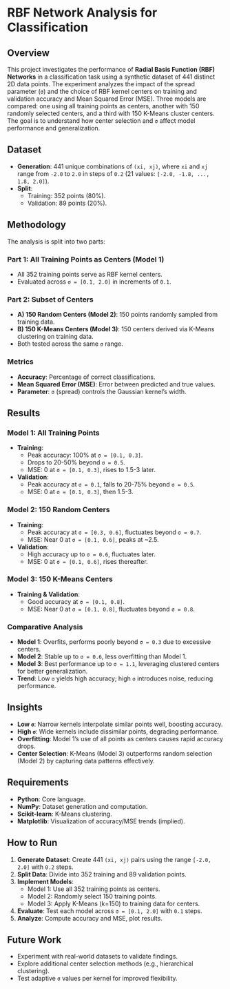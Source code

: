 # RBF Network Analysis for Classification

## Overview
This project investigates the performance of **Radial Basis Function (RBF) Networks** in a classification task using a synthetic dataset of 441 distinct 2D data points. The experiment analyzes the impact of the spread parameter (`σ`) and the choice of RBF kernel centers on training and validation accuracy and Mean Squared Error (MSE). Three models are compared: one using all training points as centers, another with 150 randomly selected centers, and a third with 150 K-Means cluster centers. The goal is to understand how center selection and `σ` affect model performance and generalization.

## Dataset
- **Generation**: 441 unique combinations of `(xi, xj)`, where `xi` and `xj` range from `-2.0` to `2.0` in steps of `0.2` (21 values: `[-2.0, -1.8, ..., 1.8, 2.0]`).
- **Split**:
  - Training: 352 points (80%).
  - Validation: 89 points (20%).

## Methodology
The analysis is split into two parts:

### Part 1: All Training Points as Centers (Model 1)
- All 352 training points serve as RBF kernel centers.
- Evaluated across `σ = [0.1, 2.0]` in increments of `0.1`.

### Part 2: Subset of Centers
- **A) 150 Random Centers (Model 2)**: 150 points randomly sampled from training data.
- **B) 150 K-Means Centers (Model 3)**: 150 centers derived via K-Means clustering on training data.
- Both tested across the same `σ` range.

### Metrics
- **Accuracy**: Percentage of correct classifications.
- **Mean Squared Error (MSE)**: Error between predicted and true values.
- **Parameter**: `σ` (spread) controls the Gaussian kernel’s width.

## Results

### Model 1: All Training Points
- **Training**: 
  - Peak accuracy: 100% at `σ = [0.1, 0.3]`.
  - Drops to 20-50% beyond `σ = 0.5`.
  - MSE: 0 at `σ = [0.1, 0.3]`, rises to 1.5-3 later.
- **Validation**: 
  - Peak accuracy at `σ = 0.1`, falls to 20-75% beyond `σ = 0.5`.
  - MSE: 0 at `σ = [0.1, 0.3]`, then 1.5-3.

### Model 2: 150 Random Centers
- **Training**: 
  - Peak accuracy at `σ = [0.3, 0.6]`, fluctuates beyond `σ = 0.7`.
  - MSE: Near 0 at `σ = [0.1, 0.6]`, peaks at ~2.5.
- **Validation**: 
  - High accuracy up to `σ = 0.6`, fluctuates later.
  - MSE: 0 at `σ = [0.1, 0.6]`, rises thereafter.

### Model 3: 150 K-Means Centers
- **Training & Validation**: 
  - Good accuracy at `σ = [0.1, 0.8]`.
  - MSE: Near 0 at `σ = [0.1, 0.8]`, fluctuates beyond `σ = 0.8`.

### Comparative Analysis
- **Model 1**: Overfits, performs poorly beyond `σ = 0.3` due to excessive centers.
- **Model 2**: Stable up to `σ = 0.6`, less overfitting than Model 1.
- **Model 3**: Best performance up to `σ = 1.1`, leveraging clustered centers for better generalization.
- **Trend**: Low `σ` yields high accuracy; high `σ` introduces noise, reducing performance.

## Insights
- **Low `σ`**: Narrow kernels interpolate similar points well, boosting accuracy.
- **High `σ`**: Wide kernels include dissimilar points, degrading performance.
- **Overfitting**: Model 1’s use of all points as centers causes rapid accuracy drops.
- **Center Selection**: K-Means (Model 3) outperforms random selection (Model 2) by capturing data patterns effectively.

## Requirements
- **Python**: Core language.
- **NumPy**: Dataset generation and computation.
- **Scikit-learn**: K-Means clustering.
- **Matplotlib**: Visualization of accuracy/MSE trends (implied).

## How to Run
1. **Generate Dataset**: Create 441 `(xi, xj)` pairs using the range `[-2.0, 2.0]` with `0.2` steps.
2. **Split Data**: Divide into 352 training and 89 validation points.
3. **Implement Models**:
   - Model 1: Use all 352 training points as centers.
   - Model 2: Randomly select 150 training points.
   - Model 3: Apply K-Means (k=150) to training data for centers.
4. **Evaluate**: Test each model across `σ = [0.1, 2.0]` with `0.1` steps.
5. **Analyze**: Compute accuracy and MSE, plot results.

## Future Work
- Experiment with real-world datasets to validate findings.
- Explore additional center selection methods (e.g., hierarchical clustering).
- Test adaptive `σ` values per kernel for improved flexibility.